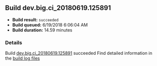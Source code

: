## Build dev.big.ci_20180619.125891
- **Build result:** `succeeded`
- **Build queued:** 6/19/2018 6:06:04 AM
- **Build duration:** 14.59 minutes
### Details
Build [dev.big.ci_20180619.125891](https://winappstudio.visualstudio.com/web/build.aspx?pcguid=a4ef43be-68ce-4195-a619-079b4d9834c2&builduri=vstfs%3a%2f%2f%2fBuild%2fBuild%2f25891) succeeded
Find detailed information in the [build log files](https://uwpctdiags.blob.core.windows.net/buildlogs/dev.big.ci_20180619.125891_logs.zip)

